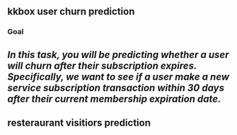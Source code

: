 ## kkbox user churn prediction
### Goal
***In this task, you will be predicting whether a user will churn after their subscription expires. Specifically, we want to see if a user make a new service subscription transaction within 30 days after their current membership expiration date.***
- 
## resteraurant visitiors prediction


